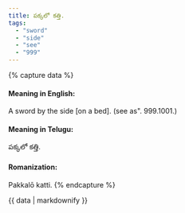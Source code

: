 ```yaml
---
title: పక్కలో కత్తి.
tags:
  - "sword"
  - "side"
  - "see"
  - "999"
---
```


{% capture data %}
#### Meaning in English:
A sword by the side [on a bed].
(see as". 999.1001.)

#### Meaning in Telugu:
పక్కలో కత్తి.

#### Romanization:
Pakkalō katti.
{% endcapture %}

{{ data | markdownify }}

